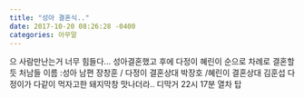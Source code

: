 ```yaml
---
title: "성아 결혼식.."
date: 2017-10-20 08:26:28 -0400
categories: 아무말
---
```


으 사람만난는거 너무 힘들다...
성아결혼했고 후에 다정이 혜린이 순으로 차례로 결혼할듯
처남들 이름 :성아 남편 장창훈 / 다정이 결혼상대 박장호 /혜린이 결혼상대 김훈섭
다정이가 다같이 먹자고한 돼지막창 맛나더라..
디막거 22시 17분 열차 탑